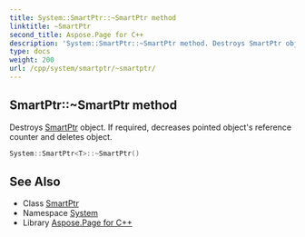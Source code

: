 ```yaml
---
title: System::SmartPtr::~SmartPtr method
linktitle: ~SmartPtr
second_title: Aspose.Page for C++
description: 'System::SmartPtr::~SmartPtr method. Destroys SmartPtr object. If required, decreases pointed object''s reference counter and deletes object in C++.'
type: docs
weight: 200
url: /cpp/system/smartptr/~smartptr/
---
```

## SmartPtr::~SmartPtr method


Destroys [SmartPtr](../) object. If required, decreases pointed object's reference counter and deletes object.

```cpp
System::SmartPtr<T>::~SmartPtr()
```

## See Also

* Class [SmartPtr](../)
* Namespace [System](../../)
* Library [Aspose.Page for C++](../../../)
